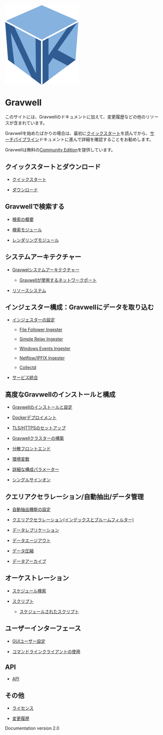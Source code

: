 # 

![](logo-name.png)

# Gravwell

このサイトには、Gravwellのドキュメントに加えて、変更履歴などの他のリソースが含まれています。

Gravwellを始めたばかりの場合は、最初に[クイックスタート](quickstart/quickstart.md)を読んでから、[サーチパイプライン](search/search.md)ドキュメントに進んで詳細を確認することをお勧めします。

Gravwellは無料の[Community Edition](https://www.gravwell.io/download)を提供しています。

## クイックスタートとダウンロード

  * [クイックスタート](quickstart/quickstart.md)

  * [ダウンロード](quickstart/downloads.md)

## Gravwellで検索する

  * [検索の概要](search/search.md)

  * [検索モジュール](search/searchmodules.md)

  * [レンダリングモジュール](search/rendermodules.md)

## システムアーキテクチャー

  * [Gravwelシステムアーキテクチャー](architecture/architecture.md)

    * [Gravwellが使用するネットワークポート](configuration/networking.md)

  * [リソースシステム](resources/resources.md)

## インジェスター構成：Gravwellにデータを取り込む

  * [インジェスターの設定](ingesters/ingesters.md)

    * [File Follower Ingester](ingesters/file_follow.md)

    * [Simple Relay Ingester](ingesters/simple_relay.md)
    
    * [Windows Events Ingester](ingesters/ingesters.md#Windows_Event_Service)

    * [Netflow/IPFIX Ingester](ingesters/ingesters.md#Netflow_Ingester)

    * [Collectd](ingesters/ingesters.md#collectd_Ingester)

  * [サービス統合](ingesters/integrations.md)

## 高度なGravwellのインストールと構成

  * [Gravwellのインストールと設定](configuration/configuration.md)

  * [Dockerデプロイメント](configuration/docker.md)

  * [TLS/HTTPSのセットアップ](configuration/certificates.md)

  * [Gravwellクラスターの構築](distributed/cluster.md)

  * [分散フロントエンド](distributed/frontend.md)

  * [環境変数](configuration/environment-variables.md)

  * [詳細な構成パラメーター](configuration/parameters.md)

  * [シングルサインオン](configuration/sso.md)

## クエリアクセラレーション/自動抽出/データ管理
  
  * [自動抽出機能の設定](configuration/autoextractors.md)
  
  * [クエリアクセラレーション(インデックスとブルームフィルター)](configuration/accelerators.md)

  * [データレプリケーション](configuration/replication.md)

  * [データエージアウト](configuration/ageout.md)

  * [データ圧縮](configuration/compression.md)

  * [データアーカイブ](configuration/archive.md)

## オーケストレーション

  * [スケジュール検索](scripting/scheduledsearch.md)

  * [スクリプト](scripting/scripting.md)

    * [スケジュールされたスクリプト](scripting/scriptingsearch.md)

## ユーザーインターフェース

  * [GUIユーザー設定](configuration/gui.md)

  * [コマンドラインクライアントの使用](cli/cli.md)

## API

  * [API](api/api.md)

## その他

  * [ライセンス](license/license.md)

  * [変更履歴](changelog/list.md)

Documentation version 2.0
